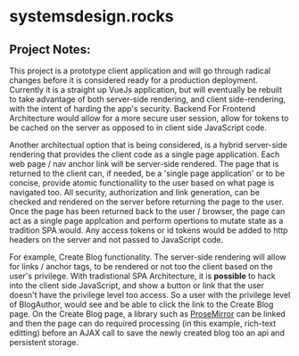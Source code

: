 # systemsdesign.rocks

## Project Notes:

This project is a prototype client application and will go through radical changes before it is considered ready for a production deployment. Currently it is a straight up VueJs application, but will eventually be rebuilt to take advantage of both server-side rendering, and client side-rendering, with the intent of harding the app's security. Backend For Frontend Architecture would allow for a more secure user session, allow for tokens to be cached on the server as opposed to in client side JavaScript code. 

Another architectual option that is being considered, is a hybrid server-side rendering that provides the client code as a single page application. Each web page / nav anchor link will be server-side rendered. The page that is returned to the client can, if needed, be a 'single page application' or to be concise, provide atomic functionallity to the user based on what page is navigated too. All security, authorization and link generation, can be checked and rendered on the server before returning the page to the user. Once the page has been returned back to the user / browser, the page can act as a single page applcation and perform opertions to mutate state as a tradition SPA would. Any access tokens or id tokens would be added to http headers on the server and not passed to JavaScript code. 

For example, Create Blog functionality. The server-side rendering will allow for links / anchor tags, to be rendered or not too the client based on the user's privilege. With tradistional SPA Architecture, it is **__possible__** to hack into the client side JavaScript, and show a button or link that the user doesn't have the privilege level too access. So a user with the privilege level of BlogAuthor, would see and be able to click the link to the Create Blog page. On the Create Blog page, a library such as [ProseMirror](https://prosemirror.net/) can be linked and then the page can do required processing (in this example, rich-text editting) before an AJAX call to save the newly created blog too an api and persistent storage.          

